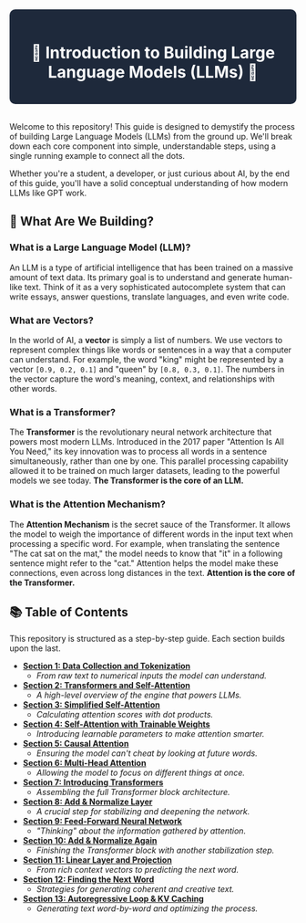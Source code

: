 <div style="background-color:#1E293B; padding:20px; border-radius:10px; color:white;">
  <h1 align="center">🚀 Introduction to Building Large Language Models (LLMs) 🚀</h1>
</div>
<br>

Welcome to this repository! This guide is designed to demystify the process of building Large Language Models (LLMs) from the ground up. We'll break down each core component into simple, understandable steps, using a single running example to connect all the dots.

Whether you're a student, a developer, or just curious about AI, by the end of this guide, you'll have a solid conceptual understanding of how modern LLMs like GPT work.

## 🤔 What Are We Building?

### What is a Large Language Model (LLM)?
An LLM is a type of artificial intelligence that has been trained on a massive amount of text data. Its primary goal is to understand and generate human-like text. Think of it as a very sophisticated autocomplete system that can write essays, answer questions, translate languages, and even write code.

### What are Vectors?
In the world of AI, a **vector** is simply a list of numbers. We use vectors to represent complex things like words or sentences in a way that a computer can understand. For example, the word "king" might be represented by a vector `[0.9, 0.2, 0.1]` and "queen" by `[0.8, 0.3, 0.1]`. The numbers in the vector capture the word's meaning, context, and relationships with other words.

### What is a Transformer?
The **Transformer** is the revolutionary neural network architecture that powers most modern LLMs. Introduced in the 2017 paper "Attention Is All You Need," its key innovation was to process all words in a sentence simultaneously, rather than one by one. This parallel processing capability allowed it to be trained on much larger datasets, leading to the powerful models we see today. **The Transformer is the core of an LLM.**

### What is the Attention Mechanism?
The **Attention Mechanism** is the secret sauce of the Transformer. It allows the model to weigh the importance of different words in the input text when processing a specific word. For example, when translating the sentence "The cat sat on the mat," the model needs to know that "it" in a following sentence might refer to the "cat." Attention helps the model make these connections, even across long distances in the text. **Attention is the core of the Transformer.**

## 📚 Table of Contents

This repository is structured as a step-by-step guide. Each section builds upon the last.

* **[Section 1: Data Collection and Tokenization](./01_Data_and_Tokenization/README.md)**
    * *From raw text to numerical inputs the model can understand.*
* **[Section 2: Transformers and Self-Attention](./02_Transformers_and_Self_Attention/README.md)**
    * *A high-level overview of the engine that powers LLMs.*
* **[Section 3: Simplified Self-Attention](./03_Simplified_Self_Attention/README.md)**
    * *Calculating attention scores with dot products.*
* **[Section 4: Self-Attention with Trainable Weights](./04_Self_Attention_With_Weights/README.md)**
    * *Introducing learnable parameters to make attention smarter.*
* **[Section 5: Causal Attention](./05_Causal_Attention/README.md)**
    * *Ensuring the model can't cheat by looking at future words.*
* **[Section 6: Multi-Head Attention](./06_Multi_Head_Attention/README.md)**
    * *Allowing the model to focus on different things at once.*
* **[Section 7: Introducing Transformers](./07_Introducing_Transformers/README.md)**
    * *Assembling the full Transformer block architecture.*
* **[Section 8: Add & Normalize Layer](./08_Add_and_Normalize/README.md)**
    * *A crucial step for stabilizing and deepening the network.*
* **[Section 9: Feed-Forward Neural Network](./09_Feed_Forward_Network/README.md)**
    * *"Thinking" about the information gathered by attention.*
* **[Section 10: Add & Normalize Again](./10_Add_and_Normalize_Again/README.md)**
    * *Finishing the Transformer block with another stabilization step.*
* **[Section 11: Linear Layer and Projection](./11_Linear_Layer_and_Projection/README.md)**
    * *From rich context vectors to predicting the next word.*
* **[Section 12: Finding the Next Word](./12_Finding_the_Next_Word/README.md)**
    * *Strategies for generating coherent and creative text.*
* **[Section 13: Autoregressive Loop & KV Caching](./13_Autoregressive_Loop_and_KV_Cache/README.md)**
    * *Generating text word-by-word and optimizing the process.*